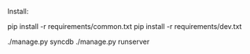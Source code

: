 
Install:

pip install -r requirements/common.txt
pip install -r requirements/dev.txt

./manage.py syncdb
./manage.py runserver
